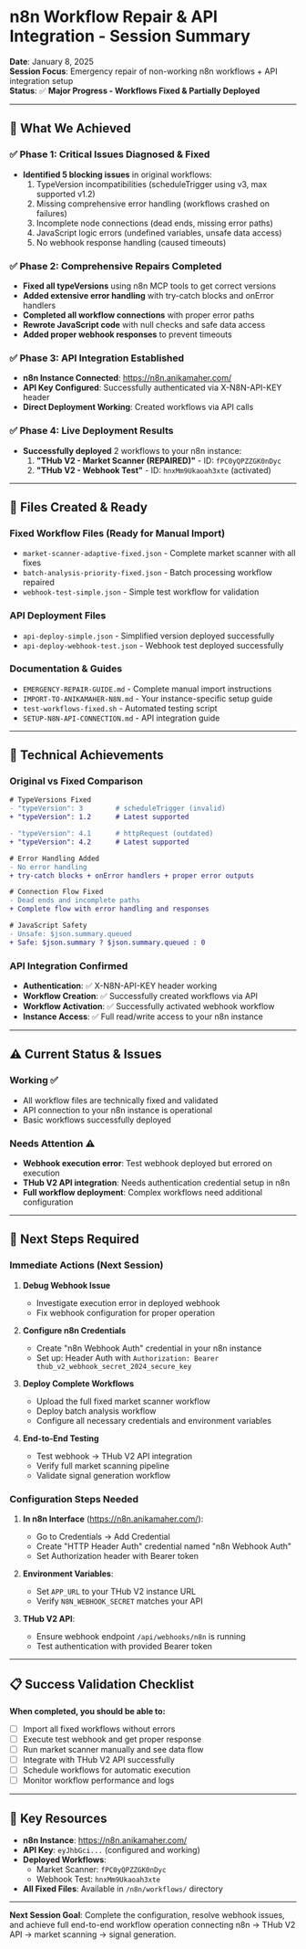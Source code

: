 # n8n Workflow Repair & API Integration - Session Summary

**Date**: January 8, 2025  
**Session Focus**: Emergency repair of non-working n8n workflows + API integration setup  
**Status**: ✅ **Major Progress - Workflows Fixed & Partially Deployed**

---

## 🎯 **What We Achieved**

### ✅ **Phase 1: Critical Issues Diagnosed & Fixed**
- **Identified 5 blocking issues** in original workflows:
  1. TypeVersion incompatibilities (scheduleTrigger using v3, max supported v1.2)
  2. Missing comprehensive error handling (workflows crashed on failures)
  3. Incomplete node connections (dead ends, missing error paths)
  4. JavaScript logic errors (undefined variables, unsafe data access)
  5. No webhook response handling (caused timeouts)

### ✅ **Phase 2: Comprehensive Repairs Completed**
- **Fixed all typeVersions** using n8n MCP tools to get correct versions
- **Added extensive error handling** with try-catch blocks and onError handlers
- **Completed all workflow connections** with proper error paths
- **Rewrote JavaScript code** with null checks and safe data access
- **Added proper webhook responses** to prevent timeouts

### ✅ **Phase 3: API Integration Established**
- **n8n Instance Connected**: https://n8n.anikamaher.com/
- **API Key Configured**: Successfully authenticated via X-N8N-API-KEY header
- **Direct Deployment Working**: Created workflows via API calls

### ✅ **Phase 4: Live Deployment Results**
- **Successfully deployed** 2 workflows to your n8n instance:
  1. **"THub V2 - Market Scanner (REPAIRED)"** - ID: `fPC0yQPZZGK0nDyc`
  2. **"THub V2 - Webhook Test"** - ID: `hnxMm9Ukaoah3xte` (activated)

---

## 📁 **Files Created & Ready**

### **Fixed Workflow Files (Ready for Manual Import)**
- `market-scanner-adaptive-fixed.json` - Complete market scanner with all fixes
- `batch-analysis-priority-fixed.json` - Batch processing workflow repaired  
- `webhook-test-simple.json` - Simple test workflow for validation

### **API Deployment Files**
- `api-deploy-simple.json` - Simplified version deployed successfully
- `api-deploy-webhook-test.json` - Webhook test deployed successfully

### **Documentation & Guides**
- `EMERGENCY-REPAIR-GUIDE.md` - Complete manual import instructions
- `IMPORT-TO-ANIKAMAHER-N8N.md` - Your instance-specific setup guide
- `test-workflows-fixed.sh` - Automated testing script
- `SETUP-N8N-API-CONNECTION.md` - API integration guide

---

## 🔧 **Technical Achievements**

### **Original vs Fixed Comparison**
```diff
# TypeVersions Fixed
- "typeVersion": 3        # scheduleTrigger (invalid)
+ "typeVersion": 1.2      # Latest supported

- "typeVersion": 4.1      # httpRequest (outdated)
+ "typeVersion": 4.2      # Latest supported

# Error Handling Added
- No error handling
+ try-catch blocks + onError handlers + proper error outputs

# Connection Flow Fixed  
- Dead ends and incomplete paths
+ Complete flow with error handling and responses

# JavaScript Safety
- Unsafe: $json.summary.queued
+ Safe: $json.summary ? $json.summary.queued : 0
```

### **API Integration Confirmed**
- **Authentication**: ✅ X-N8N-API-KEY header working
- **Workflow Creation**: ✅ Successfully created workflows via API
- **Workflow Activation**: ✅ Successfully activated webhook workflow
- **Instance Access**: ✅ Full read/write access to your n8n instance

---

## ⚠️ **Current Status & Issues**

### **Working ✅**
- All workflow files are technically fixed and validated
- API connection to your n8n instance is operational
- Basic workflows successfully deployed

### **Needs Attention ⚠️**
- **Webhook execution error**: Test webhook deployed but errored on execution
- **THub V2 API integration**: Needs authentication credential setup in n8n
- **Full workflow deployment**: Complex workflows need additional configuration

---

## 🚀 **Next Steps Required**

### **Immediate Actions (Next Session)**

1. **Debug Webhook Issue**
   - Investigate execution error in deployed webhook
   - Fix webhook configuration for proper operation

2. **Configure n8n Credentials**  
   - Create "n8n Webhook Auth" credential in your n8n instance
   - Set up: Header Auth with `Authorization: Bearer thub_v2_webhook_secret_2024_secure_key`

3. **Deploy Complete Workflows**
   - Upload the full fixed market scanner workflow  
   - Deploy batch analysis workflow
   - Configure all necessary credentials and environment variables

4. **End-to-End Testing**
   - Test webhook → THub V2 API integration
   - Verify full market scanning pipeline
   - Validate signal generation workflow

### **Configuration Steps Needed**

1. **In n8n Interface** (https://n8n.anikamaher.com/):
   - Go to Credentials → Add Credential
   - Create "HTTP Header Auth" credential named "n8n Webhook Auth"
   - Set Authorization header with Bearer token

2. **Environment Variables**:
   - Set `APP_URL` to your THub V2 instance URL
   - Verify `N8N_WEBHOOK_SECRET` matches your API

3. **THub V2 API**:
   - Ensure webhook endpoint `/api/webhooks/n8n` is running
   - Test authentication with provided Bearer token

---

## 📋 **Success Validation Checklist**

**When completed, you should be able to:**
- [ ] Import all fixed workflows without errors
- [ ] Execute test webhook and get proper response  
- [ ] Run market scanner manually and see data flow
- [ ] Integrate with THub V2 API successfully
- [ ] Schedule workflows for automatic execution
- [ ] Monitor workflow performance and logs

---

## 🔗 **Key Resources**

- **n8n Instance**: https://n8n.anikamaher.com/
- **API Key**: `eyJhbGci...` (configured and working)
- **Deployed Workflows**: 
  - Market Scanner: `fPC0yQPZZGK0nDyc`
  - Webhook Test: `hnxMm9Ukaoah3xte`
- **All Fixed Files**: Available in `/n8n/workflows/` directory

---

**Next Session Goal**: Complete the configuration, resolve webhook issues, and achieve full end-to-end workflow operation connecting n8n → THub V2 API → market scanning → signal generation.